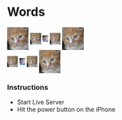 # Words

<div display="flex">
<img src="images/cat.png" width="10%" align="center" />
<img src="images/cat.png" width="5%" align="center"/>
<img src="images/illest.png" width="2.5%" align="center"/>
<img src="images/cat.png" width="5%" align="center"/>
<img src="images/cat.png" width="10%" align="center"/>
</div>
<div display="flex">
<img src="images/cat.png" width="5%" align="center"/>
<img src="images/illest.png" width="2.5%" align="center"/>
<img src="images/cat.png" width="5%" align="center"/>
<img src="images/cat.png" width="10%" align="center"/>
</div>

### Instructions
- Start Live Server
- Hit the power button on the iPhone
